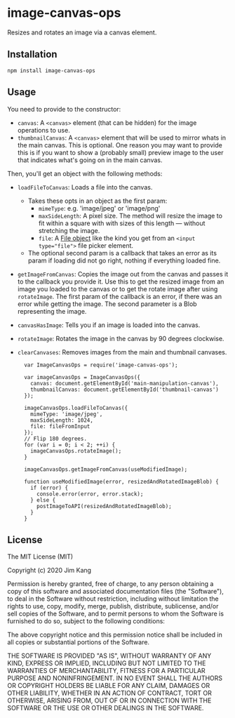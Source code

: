 # image-canvas-ops

Resizes and rotates an image via a canvas element.

## Installation

    npm install image-canvas-ops

## Usage

You need to provide to the constructor:

- `canvas`: A `<canvas>` element (that can be hidden) for the image operations to use.
- `thumbnailCanvas`: A `<canvas>` element that will be used to mirror whats in the main canvas. This is optional. One reason you may want to provide this is if you want to show a (probably small) preview image to the user that indicates what's going on in the main canvas.

Then, you'll get an object with the following methods:

- `loadFileToCanvas`: Loads a file into the canvas.
  - Takes these opts in an object as the first param:
    - `mimeType`: e.g. 'image/jpeg' or 'image/png'
    - `maxSideLength`: A pixel size. The method will resize the image to fit within a square with with sizes of this length — without stretching the image.
    - `file`: A [File object](https://developer.mozilla.org/en-US/docs/Web/API/File) like the kind you get from an `<input type="file">` file picker element.
  - The optional second param is a callback that takes an error as its param if loading did not go right, nothing if everything loaded fine.
- `getImageFromCanvas`: Copies the image out from the canvas and passes it to the callback you provide it. Use this to get the resized image from an image you loaded to the canvas or to get the rotate image after using `rotateImage`. The first param of the callback is an error, if there was an error while getting the image. The second parameter is a Blob representing the image.
- `canvasHasImage`: Tells you if an image is loaded into the canvas.
- `rotateImage`: Rotates the image in the canvas by 90 degrees clockwise.
- `clearCanvases`: Removes images from the main and thumbnail canvases.

        var ImageCanvasOps = require('image-canvas-ops');

        var imageCanvasOps = ImageCanvasOps({
          canvas: document.getElementById('main-manipulation-canvas'),
          thumbnailCanvas: document.getElementById('thumbnail-canvas')
        });

        imageCanvasOps.loadFileToCanvas({
          mimeType: 'image/jpeg',
          maxSideLength: 1024,
          file: fileFromInput
        });
        // Flip 180 degrees.
        for (var i = 0; i < 2; ++i) {
          imageCanvasOps.rotateImage();
        }

        imageCanvasOps.getImageFromCanvas(useModifiedImage);

        function useModifiedImage(error, resizedAndRotatedImageBlob) {
          if (error) {
            console.error(error, error.stack);
          } else {
            postImageToAPI(resizedAndRotatedImageBlob);
          }
        }

## License

The MIT License (MIT)

Copyright (c) 2020 Jim Kang

Permission is hereby granted, free of charge, to any person obtaining a copy
of this software and associated documentation files (the "Software"), to deal
in the Software without restriction, including without limitation the rights
to use, copy, modify, merge, publish, distribute, sublicense, and/or sell
copies of the Software, and to permit persons to whom the Software is
furnished to do so, subject to the following conditions:

The above copyright notice and this permission notice shall be included in
all copies or substantial portions of the Software.

THE SOFTWARE IS PROVIDED "AS IS", WITHOUT WARRANTY OF ANY KIND, EXPRESS OR
IMPLIED, INCLUDING BUT NOT LIMITED TO THE WARRANTIES OF MERCHANTABILITY,
FITNESS FOR A PARTICULAR PURPOSE AND NONINFRINGEMENT. IN NO EVENT SHALL THE
AUTHORS OR COPYRIGHT HOLDERS BE LIABLE FOR ANY CLAIM, DAMAGES OR OTHER
LIABILITY, WHETHER IN AN ACTION OF CONTRACT, TORT OR OTHERWISE, ARISING FROM,
OUT OF OR IN CONNECTION WITH THE SOFTWARE OR THE USE OR OTHER DEALINGS IN
THE SOFTWARE.

